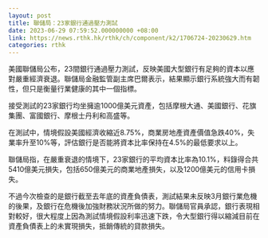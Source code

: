 ```yaml
---
layout: post
title: 聯儲局：23家銀行通過壓力測試
date: 2023-06-29 07:59:52.000000000 +08:00
link: https://news.rthk.hk/rthk/ch/component/k2/1706724-20230629.htm
categories: rthk
---
```


美國聯儲局公布，23間銀行通過壓力測試，反映美國大型銀行有足夠的資本以應對嚴重經濟衰退。聯儲局金融監管副主席巴爾表示，結果顯示銀行系統強大而有韌性，但只是衡量行業健康的其中一個指標。

接受測試的23家銀行均坐擁逾1000億美元資產，包括摩根大通、美國銀行、花旗集團、富國銀行、摩根士丹利和高盛等。

在測試中，情境假設美國經濟收縮近8.75%，商業房地產資產價值急跌40%，失業率升至10%等，評估銀行是否能將資本比率保持在4.5%的最低要求以上。

聯儲局指，在嚴重衰退的情境下，23家銀行的平均資本比率為10.1%，料錄得合共5410億美元損失，包括650億美元的商業地產損失，以及1200億美元的信用卡損失。

不過今次檢查的是銀行截至去年底的資產負債表，測試結果未反映3月銀行業危機的後果，及銀行在危機後加強財務狀況所做的努力。聯儲局官員承認，銀行表現相對較好，很大程度上因為測試情境假設利率迅速下跌，令大型銀行得以縮減目前在資產負債表上的未實現損失，抵銷傳統的貸款損失。
